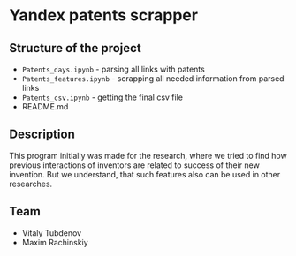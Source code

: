 # Yandex patents scrapper

## Structure of the project
* `Patents_days.ipynb` - parsing all links with patents
* `Patents_features.ipynb` - scrapping all needed information from parsed links
* `Patents_csv.ipynb` - getting the final csv file
* README.md

## Description
This program initially was made for the research, where we tried to find how previous interactions of inventors are related to success of their new invention. But we understand, that such features also can be used in other researches.

## Team
- Vitaly Tubdenov
- Maxim Rachinskiy
